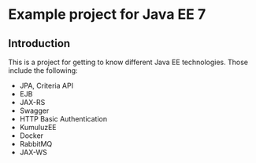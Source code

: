 # Example project for Java EE 7

## Introduction

This is a project for getting to know different Java EE technologies. Those include the following:

* JPA, Criteria API
* EJB
* JAX-RS
* Swagger
* HTTP Basic Authentication
* KumuluzEE 
* Docker
* RabbitMQ
* JAX-WS
